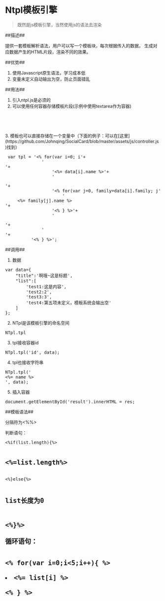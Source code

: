 Ntpl模板引擎
=========

> 既然是js模板引擎，当然使用js的语法去渲染

##描述##

提供一套模板解析语法，用户可以写一个模板块，每次根据传入的数据，
生成对应数据产生的HTML片段，渲染不同的效果。


##优势##

1. 使用Javascript原生语法，学习成本低
2. 变量未定义自动输出为空，防止页面错乱

##用法##

1. 引入ntpl.js是必须的
2. 可以使用任何容器存储模板片段(示例中使用textarea作为容器)
<pre>
<!--textarea作为容器的好处是浏览器不会解析-->
<textarea id="tpl" style="display:none">
    <h1>title:<%= title %></h1>
        <% if(list.length>1) { %>
            <h2>输出list，共有<%= list.length %>个元素</h2>
            <ul>
                <% for(var i=0;i<5;i++){ %>
                    <li><%= list[i] %></li>
                <% } %>
            </ul>
        <% }else{ %>
            <h2>没有list数据</h2>
        <% } %>
</textarea>
</pre>
3. 模板也可以直接存储在一个变量中（下面的例子：可以在[这里](https://github.com/Johnqing/SocialCard/blob/master/assets/js/controller.js)找到）
<pre>
 var tpl = '<% for(var i=0; i<data.length; i++){ %>'+
              '<div class="familyName">'+
                  '<span><%= data[i].name %></span>'+
                  '<dl>'+
                  '<% for(var j=0, family=data[i].family; j<family.length; j++){ %>'+
                      '<dd class="<%= family[j].type %>"><%= family[j].name %></dd>'+
                  '<% } %>'+
                  '</dl>'+
              '</div>'+
          '<% } %>';
</pre>

##调用##

1. 数据
<pre>
var data={
    "title":'啊哦~这是标题',
    "list":[
        'test1:这是内容',
        'test2:2',
        'test3:3',
        'test4:第五项未定义，模板系统会输出空'
    ]
};
</pre>

2. NTpl是该模板引擎的命名空间
<pre>
NTpl.tpl
</pre>
3. tpl接收容器id
<pre>
NTpl.tpl('id', data);
</pre>
4. tpl也接收字符串
<pre>
NTpl.tpl('<div><%= name %></div>', data);
</pre>
5. 插入容器
<pre>
document.getElementById('result').innerHTML = res;
</pre>

##模板语法##

分隔符为&lt;%%&gt;

判断语句：
<pre>
<%if(list.length){%>
    <h2><%=list.length%></h2>
<%}else{%>
    <h2>list长度为0<h2>
<%}%>

循环语句：

<pre>
<% for(var i=0;i<5;i++){ %>
    <li><%= list[i] %></li>
<% } %>
</pre>


